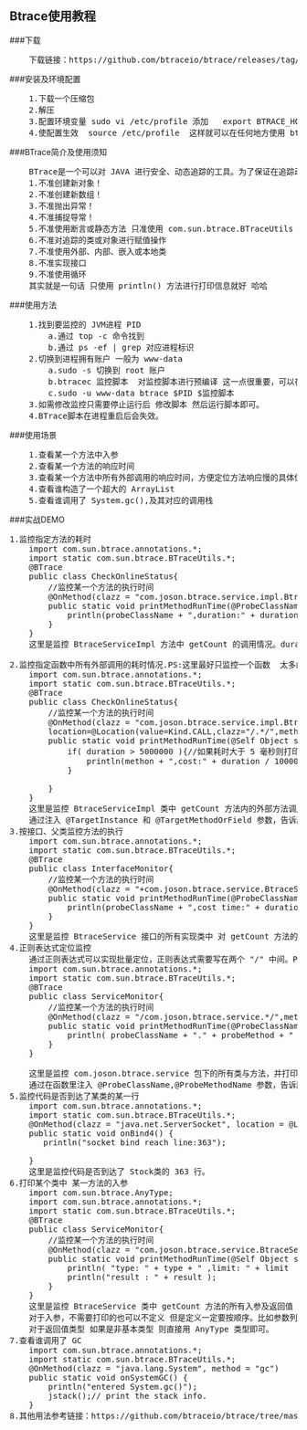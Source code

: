 
Btrace使用教程
---

###下载

<pre>
	下载链接：https://github.com/btraceio/btrace/releases/tag/v1.3.9
</pre>

###安装及环境配置

<pre>
	1.下载一个压缩包
	2.解压
	3.配置环境变量 sudo vi /etc/profile 添加   export BTRACE_HOME=/home/josonliu/btrace     export PATH=$PATH:$BTRACE_HOME/bin PS:BTRACE_HOME必须是你解压的路径
	4.使配置生效  source /etc/profile  这样就可以在任何地方使用 btrace 命令了
</pre>

###BTrace简介及使用须知

<pre>
	BTrace是一个可以对 JAVA 进行安全、动态追踪的工具。为了保证在追踪动作的只读性，追踪动作不能改变程序的状态。一般来说 BTrace 具体有以下限制（禁令）：
	1.不准创建新对象！
	2.不准创建新数组！
	3.不准抛出异常！
	4.不准捕捉导常！
	5.不准使用断言或静态方法 只准使用 com.sun.btrace.BTraceUtils 中定义的类和方法及脚本里定义的 static 方法。
	6.不准对追踪的类或对象进行赋值操作
	7.不准使用外部、内部、嵌入或本地类
	8.不准实现接口
	9.不准使用循环
	其实就是一句话 只使用 println() 方法进行打印信息就好 哈哈
</pre>

###使用方法

<pre>
	1.找到要监控的 JVM进程 PID 
		a.通过 top -c 命令找到
		b.通过 ps -ef | grep 对应进程标识
	2.切换到进程拥有账户 一般为 www-data
		a.sudo -s 切换到 root 账户
		b.btracec 监控脚本  对监控脚本进行预编译 这一点很重要，可以在运行前发现错误。特别是应用到线上环境，必须强制先预编译一下，看是否报错。
		c.sudo -u www-data btrace $PID $监控脚本
	3.如需修改监控只需要停止运行后 修改脚本 然后运行脚本即可。
	4.BTrace脚本在进程重启后会失效。
</pre>

###使用场景

<pre>
	1.查看某一个方法中入参
	2.查看某一个方法的响应时间
	3.查看某一个方法中所有外部调用的响应时间，方便定位方法响应慢的具体位置及原因
	4.查看谁构造了一个超大的 ArrayList
	5.查看谁调用了 System.gc(),及其对应的调用栈
</pre>

###实战DEMO

<pre>
1.监控指定方法的耗时
	import com.sun.btrace.annotations.*;
	import static com.sun.btrace.BTraceUtils.*;
	@BTrace
	public class CheckOnlineStatus{
		//监控某一个方法的执行时间
		@OnMethod(clazz = "com.joson.btrace.service.impl.BtraceServiceImpl",method = "getCount",location=@Location(Kind.RETURN))
		public static void printMethodRunTime(@ProbeClassName String probeClassName,@Duration long duration){
			println(probeClassName + ",duration:" + duration / 1000000 + " ms");
		}
	}
	这里是监控 BtraceServiceImpl 方法中 getCount 的调用情况。duration是以纳秒为单位的,所以换算成 MS 比较好看一点 ，其他例子也是如此考虑。

2.监控指定函数中所有外部调用的耗时情况.PS:这里最好只监控一个函数  太多的话 性能没法看
	import com.sun.btrace.annotations.*;
	import static com.sun.btrace.BTraceUtils.*;
	@BTrace
	public class CheckOnlineStatus{
		//监控某一个方法的执行时间
		@OnMethod(clazz = "com.joson.btrace.service.impl.BtraceServiceImpl",method = "getCount",
		location=@Location(value=Kind.CALL,clazz="/.*/",method="/.*/",where = Where.AFTER))
		public static void printMethodRunTime(@Self Object self,@TargetInstance Object instance,@TargetMethodOrField String methon,@Duration long duration){
			if( duration > 5000000 ){//如果耗时大于 5 毫秒则打印出来 这个条件建议加 否则打印的调用函数太多 具体数值可以自己调控
				println(methon + ",cost:" + duration / 1000000 + " ms");
			}
			
		}
	}
	这里是监控 BtraceServiceImpl 类中 getCount 方法内的外部方法调用情况并打印出响应时间大于 5 MS 的外部调用方法名 。
	通过注入 @TargetInstance 和 @TargetMethodOrField 参数，告诉脚本实际匹配到的外部函数调用的类及方法名(或属性名) 
3.按接口、父类监控方法的执行
	import com.sun.btrace.annotations.*;
	import static com.sun.btrace.BTraceUtils.*;
	@BTrace
	public class InterfaceMonitor{
		//监控某一个方法的执行时间
		@OnMethod(clazz = "+com.joson.btrace.service.BtraceService",method = "getCount",location=@Location(Kind.RETURN))
		public static void printMethodRunTime(@ProbeClassName String probeClassName,@Duration long duration){
			println(probeClassName + ",cost time:" + duration / 1000000 + " ms");
		}
	}
	这里是监控 BtraceService 接口的所有实现类中 对 getCount 方法的调用情况。
4.正则表达式定位监控
	通过正则表达式可以实现批量定位，正则表达式需要写在两个 "/" 中间。PS:建议正则表达式的范围要尽可能的小，不然会非常慢。
	import com.sun.btrace.annotations.*;
	import static com.sun.btrace.BTraceUtils.*;
	@BTrace
	public class ServiceMonitor{
		//监控某一个方法的执行时间
		@OnMethod(clazz = "/com.joson.btrace.service.*/",method = "/.*/",location=@Location(Kind.RETURN))
		public static void printMethodRunTime(@ProbeClassName String probeClassName,@ProbeMethodName String probeMethod,@Duration long duration){
			println( probeClassName + "." + probeMethod + " cost time: " + duration / 1000000 + " ms.");
		}
	}

	这里是监控 com.joson.btrace.service 包下的所有类与方法，并打印其调用时间 以 MS 为单位。
	通过在函数里注入 @ProbeClassName,@ProbeMethodName 参数，告诉脚本实际匹配到的类和方法名。
5.监控代码是否到达了某类的某一行 
	import com.sun.btrace.annotations.*;
	import static com.sun.btrace.BTraceUtils.*;
	@OnMethod(clazz = "java.net.ServerSocket", location = @Location(value = Kind.LINE, line = 363))
	public static void onBind4() {
	   println("socket bind reach line:363");

	}
	这里是监控代码是否到达了 Stock类的 363 行。
6.打印某个类中 某一方法的入参
	import com.sun.btrace.AnyType;
	import com.sun.btrace.annotations.*;
	import static com.sun.btrace.BTraceUtils.*;
	@BTrace
	public class ServiceMonitor{
		//监控某一个方法的执行时间
		@OnMethod(clazz = "com.joson.btrace.service.BtraceService",method = "getCount",location=@Location(Kind.RETURN))
		public static void printMethodRunTime(@Self Object self,String type,Integer limit,@Return AnyType result ){
			println( "type: " + type + " ,limit: " + limit  );
			println("result : " + result );
		}
	}
	这里是监控 BtraceService 类中 getCount 方法的所有入参及返回值
	对于入参，不需要打印的也可以不定义 但是定义一定要按顺序。比如参数列表不能放在返回值的后面。
	对于返回值类型 如果是非基本类型 则直接用 AnyType 类型即可。
7.查看谁调用了 GC
	import com.sun.btrace.annotations.*;
	import static com.sun.btrace.BTraceUtils.*;
	@OnMethod(clazz = "java.lang.System", method = "gc")
	public static void onSystemGC() {
	    println("entered System.gc()");
	    jstack();// print the stack info.
	}
8.其他用法参考链接：https://github.com/btraceio/btrace/tree/master/samples
</pre>
